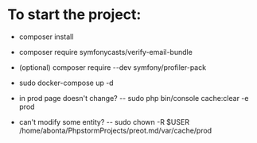 # To start the project:

- composer install
- composer require symfonycasts/verify-email-bundle
- (optional) composer require --dev symfony/profiler-pack
- sudo docker-compose up -d


- in prod page doesn't change? -- sudo php bin/console cache:clear -e prod
- can't modify some entity? -- sudo chown -R $USER /home/abonta/PhpstormProjects/preot.md/var/cache/prod